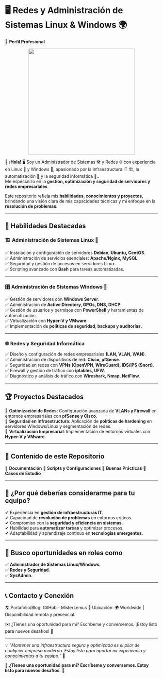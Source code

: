 # 🖥️ Redes y Administración de Sistemas Linux & Windows 🌍  
🚀 **Perfil Profesional**

<p align="center">
  <img src="https://media.giphy.com/media/qgQUggAC3Pfv687qPC/giphy.gif" width="350"/>
</p>

👋 **¡Hola!** 🖥️ Soy un Administrador de Sistemas 🛠️ y Redes 🌐 con experiencia en Linux 🐧 y Windows 🏢, apasionado por la infraestructura IT 🏗️, la automatización 🤖 y la seguridad informática 🔐..  
Me especializo en la **gestión, optimización y seguridad de servidores y redes empresariales**.  

Este repositorio refleja mis **habilidades, conocimientos y proyectos**, brindando una visión clara de mis capacidades técnicas y mi enfoque en la **resolución de problemas**.  

---

## 🎯 **Habilidades Destacadas**

### 🏗️ **Administración de Sistemas Linux 🐧**
✅ Instalación y configuración de servidores **Debian, Ubuntu, CentOS**.  
✅ Administración de servicios esenciales: **Apache/Nginx, MySQL**.  
✅ Seguridad y gestión de accesos en servidores Linux.  
✅ Scripting avanzado con **Bash** para tareas automatizadas.  

---

### 🎛️ **Administración de Sistemas Windows 🏢**  
✅ Gestión de servidores con **Windows Server**.  
✅ Administración de **Active Directory, GPOs, DNS, DHCP**.  
✅ Gestión de usuarios y permisos con **PowerShell** y herramientas de automatización.  
✅ Virtualización con **Hyper-V y VMware**.  
✅ Implementación de **políticas de seguridad, backups y auditorías**.  

---

### 🌐 **Redes y Seguridad Informática**  
✅ Diseño y configuración de redes empresariales **(LAN, VLAN, WAN)**.  
✅ Administración de dispositivos de red: **Cisco, pfSense**.  
✅ Seguridad en redes con **VPNs (OpenVPN, WireGuard), IDS/IPS (Snort)**.  
✅ Firewall y gestión de tráfico con **iptables, UFW**.  
✅ Diagnóstico y análisis de tráfico con **Wireshark, Nmap, NetFlow**.  

---

## 🏆 **Proyectos Destacados**
📌 **Optimización de Redes**: Configuración avanzada de **VLANs y Firewall** en entornos empresariales con **pfSense y Cisco**.  
📌 **Seguridad en Infraestructura**: Aplicación de **políticas de hardening** en servidores Windows/Linux y segmentación de redes.  
📌 **Virtualización Empresarial**: Implementación de entornos virtuales con **Hyper-V y VMware**.  

---

## 📂 **Contenido de este Repositorio**  
📁 **Documentación** 
📁 **Scripts y Configuraciones**
📁 **Buenas Prácticas**
📁 **Casos de Estudio**

---

## 🚀 **¿Por qué deberías considerarme para tu equipo?**
✔ Experiencia en **gestión de infraestructuras IT**.  
✔ Capacidad de **resolución de problemas** en entornos críticos.  
✔ Compromiso con la **seguridad y eficiencia en sistemas**.  
✔ Habilidad para **automatizar tareas** y optimizar procesos.  
✔ Adaptabilidad y aprendizaje continuo en **tecnologías emergentes**.  

---

## 🎯 **Busco oportunidades en roles como**  
✅ **Administrador de Sistemas Linux/Windows**.  
✅ **Redes y Seguridad**.  
✅ **SysAdmin**.  

---

## 📞 **Contacto y Conexión**  
🌎 Portafolio/Blog: GitHub - MisterLemus
📍 Ubicación: 🌍 Worldwide  | Disponibilidad remota y presencial.

✉️ ¿Tienes una oportunidad para mí? Escríbeme y conversemos. ¡Estoy listo para nuevos desafíos! 🚀

---

💡 _"Mantener una infraestructura segura y optimizada es el pilar de cualquier empresa moderna. Estoy listo para aportar mi experiencia y conocimientos a tu equipo."_ 🚀  

🔰 **¿Tienes una oportunidad para mí? Escríbeme y conversemos. Estoy listo para nuevos desafíos.** 🎯
